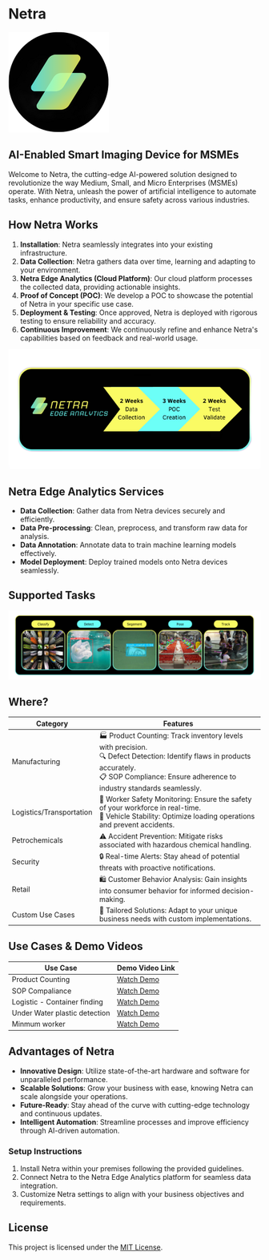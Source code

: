 # Netra 
![Netra Logo](assets/logo.png)

## AI-Enabled Smart Imaging Device for MSMEs

Welcome to Netra, the cutting-edge AI-powered solution designed to revolutionize the way Medium, Small, and Micro Enterprises (MSMEs) operate. With Netra, unleash the power of artificial intelligence to automate tasks, enhance productivity, and ensure safety across various industries.

## How Netra Works

1. **Installation**: Netra seamlessly integrates into your existing infrastructure.
2. **Data Collection**: Netra gathers data over time, learning and adapting to your environment.
3. **Netra Edge Analytics (Cloud Platform)**: Our cloud platform processes the collected data, providing actionable insights.
4. **Proof of Concept (POC)**: We develop a POC to showcase the potential of Netra in your specific use case.
5. **Deployment & Testing**: Once approved, Netra is deployed with rigorous testing to ensure reliability and accuracy.
6. **Continuous Improvement**: We continuously refine and enhance Netra's capabilities based on feedback and real-world usage.

![Netra Edge Analytics](assets/edge-analytics.png)
## Netra Edge Analytics Services

- **Data Collection**: Gather data from Netra devices securely and efficiently.
- **Data Pre-processing**: Clean, preprocess, and transform raw data for analysis.
- **Data Annotation**: Annotate data to train machine learning models effectively.
- **Model Deployment**: Deploy trained models onto Netra devices seamlessly.

## Supported Tasks
![Netra Functions](assets/func.png)

## Where?

| Category         | Features                                                 |
|------------------|----------------------------------------------------------|
| Manufacturing    | 🏭 Product Counting: Track inventory levels with precision. <br> 🔍 Defect Detection: Identify flaws in products accurately. <br> 📋 SOP Compliance: Ensure adherence to industry standards seamlessly. |
| Logistics/Transportation | 🚚 Worker Safety Monitoring: Ensure the safety of your workforce in real-time. <br> 🛒 Vehicle Stability: Optimize loading operations and prevent accidents. |
| Petrochemicals   | ⚠️ Accident Prevention: Mitigate risks associated with hazardous chemical handling. |
| Security         | 🔒 Real-time Alerts: Stay ahead of potential threats with proactive notifications. |
| Retail           | 🛍️ Customer Behavior Analysis: Gain insights into consumer behavior for informed decision-making. |
| Custom Use Cases | 🔧 Tailored Solutions: Adapt to your unique business needs with custom implementations. |

## Use Cases & Demo Videos

| Use Case                   | Demo Video Link                                  |
|----------------------------|--------------------------------------------------|
| Product Counting           | [Watch Demo](Output/candy.mp4)   |
| SOP Compaliance   | [Watch Demo](Output/SOP.mp4)  |
| Logistic -  Container finding  | [Watch Demo](Output/logistic.mp4)  |
| Under Water plastic detection  | [Watch Demo](Output/ocean.mp4)  |
| Minmum worker| [Watch Demo](Output/min_worker.mp4) |

## Advantages of Netra

- **Innovative Design**: Utilize state-of-the-art hardware and software for unparalleled performance.
- **Scalable Solutions**: Grow your business with ease, knowing Netra can scale alongside your operations.
- **Future-Ready**: Stay ahead of the curve with cutting-edge technology and continuous updates.
- **Intelligent Automation**: Streamline processes and improve efficiency through AI-driven automation.

### Setup Instructions

1. Install Netra within your premises following the provided guidelines.
2. Connect Netra to the Netra Edge Analytics platform for seamless data integration.
3. Customize Netra settings to align with your business objectives and requirements.


## License

This project is licensed under the [MIT License](https://opensource.org/licenses/MIT).

